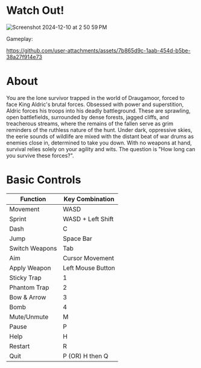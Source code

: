 # Watch Out!
![Screenshot 2024-12-10 at 2 50 59 PM](https://github.com/user-attachments/assets/6c0fb38a-db5a-469c-87d0-ea62743a52ab)


Gameplay:



https://github.com/user-attachments/assets/7b865d9c-1aab-454d-b5be-38a27f914e73



# About

You are the lone survivor trapped in the world of Draugamoor, forced to face King Aldric's brutal forces. Obsessed with power and superstition, Aldric forces his troops into his deadly battleground. These are sprawling, open battlefields, surrounded by dense forests, jagged cliffs, and treacherous streams, where the remains of the fallen serve as grim reminders of the ruthless nature of the hunt. Under dark, oppressive skies, the eerie sounds of wildlife are mixed with the distant beat of war drums as enemies close in, determined to take you down. With no weapons at hand, survival relies solely on your agility and wits. The question is "How long can you survive these forces?".

# Basic Controls

| Function | Key Combination |
|----------|----------------|
| Movement  | WASD |
| Sprint    | WASD + Left Shift |
| Dash      | C |
| Jump      | Space Bar |
| Switch Weapons | Tab |
| Aim | Cursor Movement |
| Apply Weapon   | Left Mouse Button |
| Sticky Trap | 1 |
| Phantom Trap | 2 |
| Bow & Arrow | 3 |
| Bomb | 4 |
| Mute/Unmute | M |
| Pause     | P |
| Help      | H |
| Restart   | R |
| Quit      | P (OR) H then Q |


